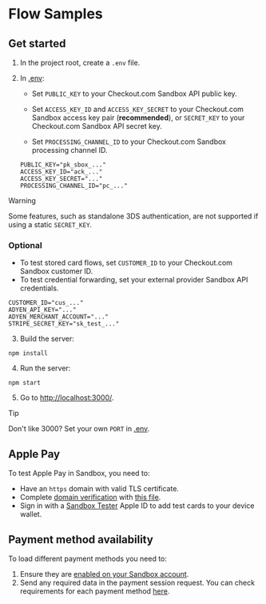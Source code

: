 # Flow Samples

## Get started

1. In the project root, create a `.env` file.

2. In [.env](.env):
   - Set `PUBLIC_KEY` to your Checkout.com Sandbox API public key.

   - Set `ACCESS_KEY_ID` and `ACCESS_KEY_SECRET` to your Checkout.com Sandbox access key pair (**recommended**), or `SECRET_KEY` to your Checkout.com Sandbox API secret key.

   - Set `PROCESSING_CHANNEL_ID` to your Checkout.com Sandbox processing channel ID.

   ``` dotenv
   PUBLIC_KEY="pk_sbox_..."
   ACCESS_KEY_ID="ack_..."
   ACCESS_KEY_SECRET="..."
   PROCESSING_CHANNEL_ID="pc_..."
   ```

> [!WARNING]
> Some features, such as standalone 3DS authentication, are not supported if using a static `SECRET_KEY`.

   ### Optional

   - To test stored card flows, set `CUSTOMER_ID` to your Checkout.com Sandbox customer ID.
   - To test credential forwarding, set your external provider Sandbox API credentials.

   ``` dotenv
   CUSTOMER_ID="cus_..."
   ADYEN_API_KEY="..."
   ADYEN_MERCHANT_ACCOUNT="..."
   STRIPE_SECRET_KEY="sk_test_..."
   ```

3. Build the server:

``` shell
npm install
```

4. Run the server:

``` shell
npm start
```

5. Go to [http://localhost:3000/](http://localhost:3000/).

> [!TIP]
> Don't like 3000? Set your own `PORT` in [.env](.env).

## Apple Pay

To test Apple Pay in Sandbox, you need to:
- Have an `https` domain with valid TLS certificate.
- Complete [domain verification](https://www.checkout.com/docs/payments/add-payment-methods/apple-pay/web#Before_you_begin) with [this file](https://pay.checkout.com/.well-known/apple-developer-merchantid-domain-association).
- Sign in with a [Sandbox Tester](https://developer.apple.com/apple-pay/sandbox-testing/) Apple ID to add test cards to your device wallet. 

## Payment method availability

To load different payment methods you need to:
1. Ensure they are [enabled on your Sandbox account](https://dashboard.sandbox.checkout.com/settings/payment-methods).
2. Send any required data in the payment session request. You can check requirements for each payment method [here](https://www.checkout.com/docs/payments/add-payment-methods).

